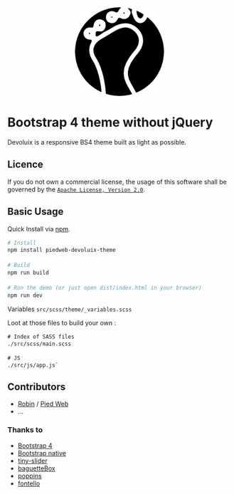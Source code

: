 
<p align="center"><a href="https://dev.piedweb.com">
<img src="https://raw.githubusercontent.com/PiedWeb/piedweb-devoluix-theme/master/src/img/logo_title.png" width="200" height="200" alt="Open Source Theme Bootstrap" />
</a></p>

# Bootstrap 4 theme without jQuery

Devoluix is a responsive BS4 theme built as light as possible.

## Licence

If you do not own a commercial license, the usage of this software shall be governed by the [`Apache License, Version 2.0`](http://www.apache.org/licenses/LICENSE-2.0).


## Basic Usage

Quick Install via [npm](https://www.npmjs.com/package/piedweb-devoluix-theme).

```bash
# Install
npm install piedweb-devoluix-theme

# Build
npm run build

# Run the demo (or just open dist/index.html in your browser)
npm run dev
```

Variables
`src/scss/theme/_variables.scss`

Loot at those files to build your own :
```
# Index of SASS files
./src/scss/main.scss

# JS
./src/js/app.js`
```

## Contributors

* [Robin](https://www.robin-d.fr/) / [Pied Web](https://piedweb.com)
* ...


### Thanks to

* [Bootstrap 4](https://github.com/twbs/bootstrap)
* [Bootstrap native](https://github.com/thednp/bootstrap.native)
* [tiny-slider](https://github.com/ganlanyuan/tiny-slider)
* [baguetteBox](https://github.com/feimosi/baguetteBox.js)
* [poppins](https://fonts.google.com/specimen/Poppins)
* [fontello](http://fontello.com)
